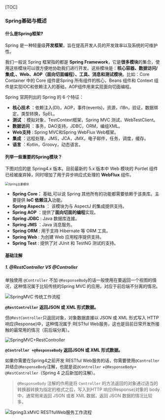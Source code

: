 [TOC]

### Spring基础与概述

#### 什么是Spring框架?

Spring 是一种轻量级**开发框架**，旨在提高开发人员的开发效率以及系统的可维护性。

我们一般说 Spring 框架指的都是 **Spring Framework**，它是**很多模块**的集合，使用这些模块可以很方便地协助我们进行开发。这些模块是：**核心容器、数据访问/集成,、Web、AOP（面向切面编程）、工具、消息和测试模块**。比如：Core Container 中的 Core 组件是Spring 所有组件的核心，Beans 组件和 Context 组件是实现IOC和依赖注入的基础，AOP组件用来实现面向切面编程。

Spring 官网列出的 Spring 的 6 个特征：

- **核心技术** ：依赖注入(DI)，AOP，事件(events)，资源，i18n，验证，数据绑定，类型转换，SpEL。
- **测试** ：模拟对象，TestContext框架，Spring MVC 测试，WebTestClient。
- **数据访问** ：事务，DAO支持，JDBC，ORM，编组XML。
- **Web支持** : Spring MVC和Spring WebFlux Web框架。
- **集成** ：远程处理，JMS，JCA，JMX，电子邮件，任务，调度，缓存。
- **语言** ：Kotlin，Groovy，动态语言。

#### 列举一些重要的Spring模块？

下图对应的是 Spring4.x 版本。目前最新的 5.x 版本中 Web 模块的 Portlet 组件已经被废弃掉，同时增加了用于异步响应式处理的 **WebFlux** 组件。

<img src="https://my-blog-to-use.oss-cn-beijing.aliyuncs.com/2019-6/Spring主要模块.png" alt="Spring主要模块" style="zoom: 67%;" />

- **Spring Core：** 基础,可以说 Spring 其他所有的功能都需要依赖于该类库。主要提供 **IoC 依赖注入**功能。
- **Spring  Aspects** ： 该模块为与 AspectJ 的集成提供支持。
- **Spring AOP** ：提供了**面向切面的编程**实现。
- **Spring JDBC** : Java 数据库连接。
- **Spring JMS** ：Java 消息服务。
- **Spring ORM** : 用于支持 Hibernate 等 ORM 工具。
- **Spring Web** : 为创建 Web 应用程序提供支持。
- **Spring Test** : 提供了对 JUnit 和 TestNG 测试的支持。

#### 基础注解

##### 1. @RestController VS @Controller

单独使用 `@Controller` 不加 `@ResponseBody`的话一般使用在要返回一个视图的情况，这种情况属于比较传统的Spring MVC 的应用，对应于前后端不分离的情况。

![SpringMVC 传统工作流程](https://my-blog-to-use.oss-cn-beijing.aliyuncs.com/2019-7/SpringMVC传统工作流程.png)

**`@RestController` 返回JSON 或 XML 形式数据。**

但`@RestController`只返回对象，对象数据直接以 JSON 或 XML 形式写入 HTTP 响应(Response)中，这种情况属于 RESTful Web服务，这也是目前日常开发所接触的最常用的情况（前后端分离）。

![SpringMVC+RestController](https://my-blog-to-use.oss-cn-beijing.aliyuncs.com/2019-7/SpringMVCRestController.png)

**`@Controller +@ResponseBody` 返回JSON 或 XML 形式数据。**

如果你需要在Spring4之前开发 RESTful Web服务的话，你需要使用`@Controller` 并结合`@ResponseBody`注解，也就是说`@Controller` +`@ResponseBody`= `@RestController`（Spring 4 之后新加的注解）。

> `@ResponseBody` 注解的作用是将 `Controller` 的方法返回的对象通过适当的转换器转换为指定的格式之后，写入到HTTP 响应(Response)对象的 body 中，通常用来返回 JSON 或者 XML 数据，返回 JSON 数据的情况比较多。

![Spring3.xMVC RESTfulWeb服务工作流程](https://my-blog-to-use.oss-cn-beijing.aliyuncs.com/2019-7/Spring3.xMVCRESTfulWeb服务工作流程.png)